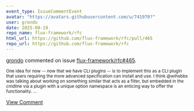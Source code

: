 ```yaml
---
event_type: IssueCommentEvent
avatar: "https://avatars.githubusercontent.com/u/741970?"
user: grondo
date: 2025-08-19
repo_name: flux-framework/rfc
html_url: https://github.com/flux-framework/rfc/pull/465
repo_url: https://github.com/flux-framework/rfc
---
```


<a href='https://github.com/grondo' target='_blank'>grondo</a> commented on issue <a href='https://github.com/flux-framework/rfc/pull/465' target='_blank'>flux-framework/rfc#465</a>.

<small>One idea for now  -- now that we have CLI plugins -- is to implement this as a CLI plugin that users requiring the more advanced specification can install and use. I think @wihobbs was talking about working on something similar that acts as a filter, but embedded in the cmdline via a plugin with a unique option namespace is an enticing way to offer the functionality....</small>

<a href='https://github.com/flux-framework/rfc/pull/465' target='_blank'>View Comment</a>